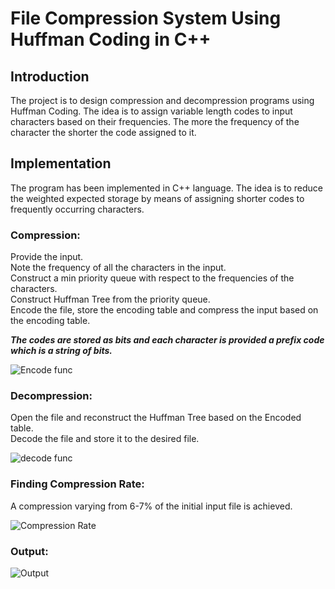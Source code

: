 # File Compression System Using Huffman Coding in C++

## Introduction
The project is to design compression and decompression programs using Huffman Coding. The idea is to assign variable length codes to input characters based on their frequencies. The more the frequency of the character the shorter the code assigned to it.

## Implementation
The program has been implemented in C++ language. The idea is to reduce the weighted expected storage by means of assigning shorter codes to frequently occurring characters.  

### Compression:
Provide the input.  
Note the frequency of all the characters in the input.  
Construct a min priority queue with respect to the frequencies of the characters.  
Construct Huffman Tree from the priority queue.  
Encode the file, store the encoding table and compress the input based on the encoding table.  

***The codes are stored as bits and each character is provided a prefix code which is a string of bits.***

![Encode func](https://user-images.githubusercontent.com/107580357/180644597-bc0c5873-f681-4285-8ab5-feb8fb3f8206.jpg)



### Decompression:
Open the file and reconstruct the Huffman Tree based on the Encoded table.  
Decode the file and store it to the desired file.  

![decode func](https://user-images.githubusercontent.com/107580357/180644617-449e5894-9868-4c04-abef-306b886ba94b.jpg)

### Finding Compression Rate:
A compression varying from 6-7% of the initial input file is achieved.

![Compression Rate](https://user-images.githubusercontent.com/107580357/180644767-f6551498-9211-4843-b200-81006cc26311.jpg)

### Output:
![Output](https://user-images.githubusercontent.com/107580357/180644774-e35d7353-7f13-45ff-a3b9-48c85bdeef03.jpg)

